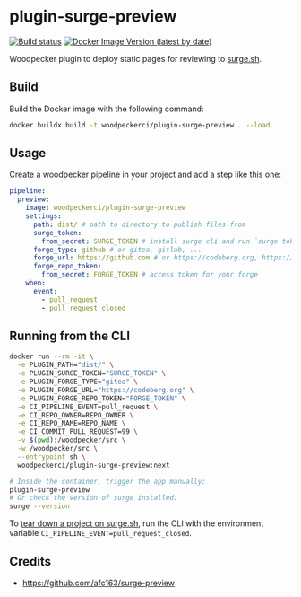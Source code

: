 # plugin-surge-preview

[![Build status](https://ci.woodpecker-ci.org/api/badges/woodpecker-ci/plugin-surge-preview/status.svg)](https://ci.woodpecker-ci.org/woodpecker-ci/plugin-surge-preview)
[![Docker Image Version (latest by date)](https://img.shields.io/docker/v/woodpeckerci/plugin-surge-preview?label=DockerHub%20latest%20version&sort=semver)](https://hub.docker.com/r/woodpeckerci/plugin-surge-preview/tags)

Woodpecker plugin to deploy static pages for reviewing to [surge.sh](https://surge.sh/).

## Build

Build the Docker image with the following command:

```sh
docker buildx build -t woodpeckerci/plugin-surge-preview . --load
```

## Usage

Create a woodpecker pipeline in your project and add a step like this one:

```yml
pipeline:
  preview:
    image: woodpeckerci/plugin-surge-preview
    settings:
      path: dist/ # path to directory to publish files from
      surge_token:
        from_secret: SURGE_TOKEN # install surge cli and run `surge token`: https://surge.sh/help/getting-started-with-surge
      forge_type: github # or gitea, gitlab, ...
      forge_url: https://github.com # or https://codeberg.org, https://gitlab.com, ...
      forge_repo_token:
        from_secret: FORGE_TOKEN # access token for your forge
    when:
      event:
        - pull_request
        - pull_request_closed
```

## Running from the CLI

```bash
docker run --rm -it \
  -e PLUGIN_PATH="dist/" \
  -e PLUGIN_SURGE_TOKEN="SURGE_TOKEN" \
  -e PLUGIN_FORGE_TYPE="gitea" \
  -e PLUGIN_FORGE_URL="https://codeberg.org" \
  -e PLUGIN_FORGE_REPO_TOKEN="FORGE_TOKEN" \
  -e CI_PIPELINE_EVENT=pull_request \
  -e CI_REPO_OWNER=REPO_OWNER \
  -e CI_REPO_NAME=REPO_NAME \
  -e CI_COMMIT_PULL_REQUEST=99 \
  -v $(pwd):/woodpecker/src \
  -w /woodpecker/src \
  --entrypoint sh \
  woodpeckerci/plugin-surge-preview:next

# Inside the container, trigger the app manually:
plugin-surge-preview
# Or check the version of surge installed:
surge --version
```

To [tear down a project on surge.sh](https://surge.sh/help/tearing-down-a-project), run the CLI with the environment variable `CI_PIPELINE_EVENT=pull_request_closed`.

## Credits

- <https://github.com/afc163/surge-preview>
